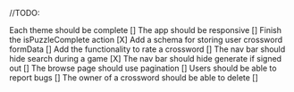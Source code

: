 //TODO:

Each theme should be complete []
The app should be responsive []
Finish the isPuzzleComplete action [X]
Add a schema for storing user crossword formData []
Add the functionality to rate a crossword []
The nav bar should hide search during a game [X]
The nav bar should hide generate if signed out []
The browse page should use pagination []
Users should be able to report bugs []
The owner of a crossword should be able to delete []
